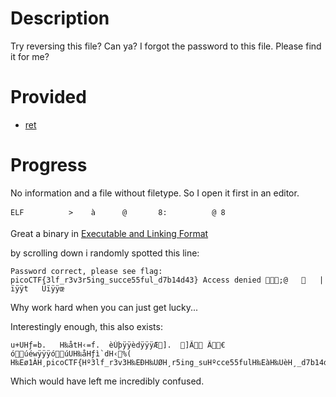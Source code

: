 # Description
Try reversing this file? Can ya?
I forgot the password to this file. Please find it for me?

# Provided
- [ret](.prov/372-ret)

# Progress
No information and a file without filetype. So I open it first in an editor.
~~~
ELF          >    à      @       8:          @ 8 
~~~
Great a binary in [Executable and Linking Format](https://de.wikipedia.org/wiki/Executable_and_Linking_Format)

by scrolling down i randomly spotted this line:
~~~
Password correct, please see flag: picoCTF{3lf_r3v3r5ing_succe55ful_d7b14d43} Access denied ;@      |ïÿÿt   Üïÿÿœ   
~~~
Why work hard when you can just get lucky...

Interestingly enough, this also exists:
~~~
u+UHƒ=b.   H‰åtH‹=f.  èÙþÿÿèdÿÿÿÆ].  ]Ã Ã€    óúéwÿÿÿóúUH‰åHƒì`dH‹%(   H‰Eø1ÀH¸picoCTF{Hº3lf_r3v3H‰EÐH‰UØH¸r5ing_suHºcce55fulH‰EàH‰UèH¸_d7b14d4H‰EðH=×
~~~
Which would have left me incredibly confused.

